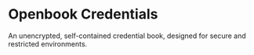 # Openbook Credentials

An unencrypted, self-contained credential book, designed for secure and restricted environments.